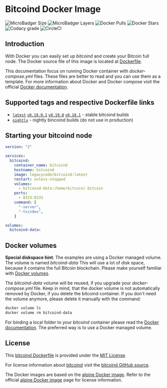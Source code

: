 # Bitcoind Docker Image

![MicroBadger Size](https://img.shields.io/microbadger/image-size/leacycode/bitcoind) ![MicroBadger Layers](https://img.shields.io/microbadger/layers/legacycode/bitcoind) ![Docker Pulls](https://img.shields.io/docker/pulls/legacycode/bitcoind) ![Docker Stars](https://img.shields.io/docker/stars/legacycode/bitcoind) ![Codacy grade](https://img.shields.io/codacy/grade/109e2de909e645aebaa73d8b099c72b9) ![CircleCI](https://img.shields.io/circleci/build/github/legacycode/bitcoind-docker)

## Introduction

With Docker you can easily set up _bitcoind_ and create your Bitcoin full node.
The Docker source file of this image is located at [Dockerfile][1].

This documentation focus on running Docker container with _docker-compose.yml_ files. These files are better to read and you can use them as a template. For more information about Docker and Docker compose visit the official [Docker documentation][2].

## Supported tags and respective Dockerfile links

-   [`latest`](https://github.com/legacycode/bitcoind-docker/blob/latest/Dockerfile) [`v0.19.0.1`](https://github.com/legacycode/bitcoind-docker/blob/v0.19.0.1/Dockerfile) [`v0.19.0`](https://github.com/legacycode/bitcoind-docker/blob/v0.19.0/Dockerfile) [`v0.18.1`](https://github.com/legacycode/bitcoind-docker/blob/v0.18.1/Dockerfile) - stable bitcoind builds
-   [`nightly`](https://github.com/legacycode/bitcoind-docker/blob/nightly/Dockerfile) - nightly bincoind builds (do not use in production)

## Starting your bitcoind node

```yaml
version: "2"

services:
  bitcoind:
    container_name: bitcoind
    hostname: bitcoind
    image: legacycode/bitcoind:latest
    restart: unless-stopped
    volumes:
      - bitcoind-data:/home/bitcoin/.bitcoin
    ports:
      - 8333:8333
    command: [
      "-server",
      "-txindex",
    ]

volumes:
  bitcoind-data:
```

## Docker volumes

**Special diskspace hint**: The examples are using a Docker managed volume. The volume is named _bitcoind-data_ This will use a lot of disk space, because it contains the full Bitcoin blockchain. Please make yourself familiar with [Docker volumes][3].

The _bitcoind-data_ volume will be reused, if you upgrade your _docker-compose.yml_ file. Keep in mind, that the docker volume is not automatically removed by Docker, if you delete the bitcoind container. If you don't need the volume anymore, please delete it manually with the command:

```bash
docker volume ls
docker volume rm bitcoind-data
```

For binding a local folder to your _bitcoind_ container please read the [Docker documentation][2]. The preferred way is to use a Docker managed volume.

## License

This [bitcoind Dockerfile][1] is provided under the [MIT License][4].

For license information about [bitcoind][5] visit the [bitcoind GitHub source][6].

The Docker images are based on the [alpine Docker image][7]. Refer to the official [alpine Docker image][7] page for license information.

[1]: https://github.com/legacycode/bitcoind-docker

[2]: https://docs.docker.com/

[3]: https://docs.docker.com/storage/volumes/

[4]: https://github.com/legacycode/bitcoind-docker/blob/latest/LICENSE.md

[5]: https://github.com/bitcoin/bitcoin

[6]: https://github.com/bitcoin/bitcoin/blob/master/COPYING

[7]: https://hub.docker.com/_/alpine
